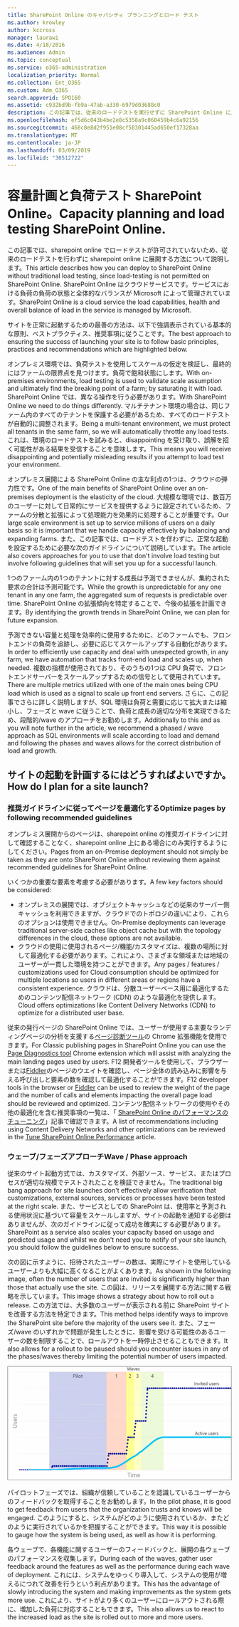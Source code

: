 ```yaml
---
title: SharePoint Online のキャパシティ プランニングとロード テスト
ms.author: krowley
author: kccross
manager: laurawi
ms.date: 4/18/2016
ms.audience: Admin
ms.topic: conceptual
ms.service: o365-administration
localization_priority: Normal
ms.collection: Ent_O365
ms.custom: Adm_O365
search.appverid: SPO160
ms.assetid: c932bd9b-fb9a-47ab-a330-6979d03688c0
description: この記事では、従来のロードテストを実行せずに SharePoint Online に展開する方法について説明します。これは許可されていないためです。
ms.openlocfilehash: ef5d6c043b4be2e8c5358a9c060459b4c6a92156
ms.sourcegitcommit: 468c8e8d2f951e08cf50301445ad650ef17328aa
ms.translationtype: MT
ms.contentlocale: ja-JP
ms.lasthandoff: 03/09/2019
ms.locfileid: "30512722"
---
```

# <a name="capacity-planning-and-load-testing-sharepoint-online"></a><span data-ttu-id="d7fce-103">容量計画と負荷テスト SharePoint Online。</span><span class="sxs-lookup"><span data-stu-id="d7fce-103">Capacity planning and load testing SharePoint Online.</span></span>

<span data-ttu-id="d7fce-104">この記事では、sharepoint online でロードテストが許可されていないため、従来のロードテストを行わずに sharepoint online に展開する方法について説明します。</span><span class="sxs-lookup"><span data-stu-id="d7fce-104">This article describes how you can deploy to SharePoint Online without traditional load testing, since load-testing is not permitted on SharePoint Online.</span></span> <span data-ttu-id="d7fce-105">SharePoint Online はクラウドサービスです。サービスにおける負荷の負荷の状態と全体的なバランスが Microsoft によって管理されています。</span><span class="sxs-lookup"><span data-stu-id="d7fce-105">SharePoint Online is a cloud service the load capabilities, health and overall balance of load in the service is managed by Microsoft.</span></span>
  
<span data-ttu-id="d7fce-106">サイトを正常に起動するための最善の方法は、以下で強調表示されている基本的な原則、ベストプラクティス、推奨事項に従うことです。</span><span class="sxs-lookup"><span data-stu-id="d7fce-106">The best approach to ensuring the success of launching your site is to follow basic principles, practices and recommendations which are highlighted below.</span></span>
  
<span data-ttu-id="d7fce-107">オンプレミス環境では、負荷テストを使用してスケールの仮定を検証し、最終的にはファームの限界点を見つけます。負荷で飽和状態にします。</span><span class="sxs-lookup"><span data-stu-id="d7fce-107">With on-premises environments, load testing is used to validate scale assumption and ultimately find the breaking point of a farm; by saturating it with load.</span></span> <span data-ttu-id="d7fce-108">SharePoint Online では、異なる操作を行う必要があります。</span><span class="sxs-lookup"><span data-stu-id="d7fce-108">With SharePoint Online we need to do things differently.</span></span> <span data-ttu-id="d7fce-109">マルチテナント環境の場合は、同じファーム内のすべてのテナントを保護する必要があるため、すべてのロードテストが自動的に調整されます。</span><span class="sxs-lookup"><span data-stu-id="d7fce-109">Being a multi-tenant environment, we must protect all tenants in the same farm, so we will automatically throttle any load tests.</span></span> <span data-ttu-id="d7fce-110">これは、環境のロードテストを試みると、disappointing を受け取り、誤解を招く可能性がある結果を受信することを意味します。</span><span class="sxs-lookup"><span data-stu-id="d7fce-110">This means you will receive disappointing and potentially misleading results if you attempt to load test your environment.</span></span>
  
<span data-ttu-id="d7fce-111">オンプレミス展開による SharePoint Online の主な利点の1つは、クラウドの弾力性です。</span><span class="sxs-lookup"><span data-stu-id="d7fce-111">One of the main benefits of SharePoint Online over an on-premises deployment is the elasticity of the cloud.</span></span> <span data-ttu-id="d7fce-112">大規模な環境では、数百万のユーザーに対して日常的にサービスを提供するように設定されているため、ファームの分散と拡張によって処理能力を効果的に処理することが重要です。</span><span class="sxs-lookup"><span data-stu-id="d7fce-112">Our large scale environment is set up to service millions of users on a daily basis so it is important that we handle capacity effectively by balancing and expanding farms.</span></span> <span data-ttu-id="d7fce-113">また、この記事では、ロードテストを伴わずに、正常な起動を設定するために必要な次のガイドラインについて説明しています。</span><span class="sxs-lookup"><span data-stu-id="d7fce-113">The article also covers approaches for you to use that don't involve load testing but involve following guidelines that will set you up for a successful launch.</span></span> 
  
<span data-ttu-id="d7fce-114">1つのファーム内の1つのテナントに対する成長は予測できませんが、集約された要求の合計は予測可能です。</span><span class="sxs-lookup"><span data-stu-id="d7fce-114">While the growth is unpredictable for any one tenant in any one farm, the aggregated sum of requests is predictable over time.</span></span> <span data-ttu-id="d7fce-115">SharePoint Online の拡張傾向を特定することで、今後の拡張を計画できます。</span><span class="sxs-lookup"><span data-stu-id="d7fce-115">By identifying the growth trends in SharePoint Online, we can plan for future expansion.</span></span>
  
<span data-ttu-id="d7fce-116">予測できない容量と処理を効率的に使用するために、どのファームでも、フロントエンドの負荷を追跡し、必要に応じてスケールアップする自動化があります。</span><span class="sxs-lookup"><span data-stu-id="d7fce-116">In order to efficiently use capacity and deal with unexpected growth, in any farm, we have automation that tracks front-end load and scales up, when needed.</span></span> <span data-ttu-id="d7fce-117">複数の指標が使用されており、そのうちの1つは CPU 負荷で、フロントエンドサーバーをスケールアップするための信号として使用されています。</span><span class="sxs-lookup"><span data-stu-id="d7fce-117">There are multiple metrics utilized with one of the main ones being CPU load which is used as a signal to scale up front end servers.</span></span> <span data-ttu-id="d7fce-118">さらに、この記事でさらに詳しく説明しますが、SQL 環境は負荷と需要に応じて拡大または縮小し、フェーズと wave に従うことで、負荷と成長の適切な分布を実現できるため、段階的/wave のアプローチをお勧めします。</span><span class="sxs-lookup"><span data-stu-id="d7fce-118">Additionally to this and as you will note further in the article, we recommend a phased / wave approach as SQL environments will scale according to load and demand and following the phases and waves allows for the correct distribution of load and growth.</span></span> 
  
## <a name="how-do-i-plan-for-a-site-launch"></a><span data-ttu-id="d7fce-119">サイトの起動を計画するにはどうすればよいですか。</span><span class="sxs-lookup"><span data-stu-id="d7fce-119">How do I plan for a site launch?</span></span>

### <a name="optimize-pages-by-following-recommended-guidelines"></a><span data-ttu-id="d7fce-120">推奨ガイドラインに従ってページを最適化する</span><span class="sxs-lookup"><span data-stu-id="d7fce-120">Optimize pages by following recommended guidelines</span></span>
<span data-ttu-id="d7fce-121">オンプレミス展開からのページは、sharepoint online の推奨ガイドラインに対して確認することなく、sharepoint online 上にある場合にのみ実行するようにしてください。</span><span class="sxs-lookup"><span data-stu-id="d7fce-121">Pages from an on-Premise deployment should not simply be taken as they are onto SharePoint Online without reviewing them against recommended guidelines for SharePoint Online.</span></span>

<span data-ttu-id="d7fce-122">いくつかの重要な要素を考慮する必要があります。</span><span class="sxs-lookup"><span data-stu-id="d7fce-122">A few key factors should be considered:</span></span>
- <span data-ttu-id="d7fce-123">オンプレミスの展開では、オブジェクトキャッシュなどの従来のサーバー側キャッシュを利用できますが、クラウドでのトポロジの違いにより、これらのオプションは使用できません。</span><span class="sxs-lookup"><span data-stu-id="d7fce-123">On-Premise deployments can leverage traditional server-side caches like object cache but with the topology differences in the cloud, these options are not available.</span></span>
- <span data-ttu-id="d7fce-124">クラウドの使用に使用されるページ/機能/カスタマイズは、複数の場所に対して最適化する必要があります。これにより、さまざまな領域または地域のユーザーが一貫した環境を持つことができます。</span><span class="sxs-lookup"><span data-stu-id="d7fce-124">Any pages / features / customizations used for Cloud consumption should be optimized for multiple locations so users in different areas or regions have a consistent experience.</span></span> <span data-ttu-id="d7fce-125">クラウドは、分散ユーザーベース用に最適化するためのコンテンツ配信ネットワーク (CDN) のような最適化を提供します。</span><span class="sxs-lookup"><span data-stu-id="d7fce-125">Cloud offers optimizations like Content Delivery Networks (CDN) to optimize for a distributed user base.</span></span>

<span data-ttu-id="d7fce-126">従来の発行ページの SharePoint Online では、ユーザーが使用する主要なランディングページの分析を支援する[ページ診断ツール](https://aka.ms/perftool)の Chrome 拡張機能を使用できます。</span><span class="sxs-lookup"><span data-stu-id="d7fce-126">For Classic publishing pages in SharePoint Online you can use the [Page Diagnostics tool](https://aka.ms/perftool) Chrome extension which will assist with analyzing the main landing pages used by users.</span></span>
<span data-ttu-id="d7fce-127">F12 開発者ツールを使用して、ブラウザーまたは[Fiddler](https://www.telerik.com/download/fiddler)のページのウエイトを確認し、ページ全体の読み込みに影響を与える呼び出しと要素の数を確認して最適化することができます。</span><span class="sxs-lookup"><span data-stu-id="d7fce-127">F12 developer tools in the browser or [Fiddler](https://www.telerik.com/download/fiddler) can be used to review the weight of the page and the number of calls and elements impacting the overall page load should be reviewed and optimized.</span></span> <span data-ttu-id="d7fce-128">コンテンツ配信ネットワークの使用やその他の最適化を含む推奨事項の一覧は、「 [SharePoint Online のパフォーマンスのチューニング](https://aka.ms/spoperformance)」記事で確認できます。</span><span class="sxs-lookup"><span data-stu-id="d7fce-128">A list of recommendations including using Content Delivery Networks and other optimizations can be reviewed in the [Tune SharePoint Online Performance](https://aka.ms/spoperformance) article.</span></span>

### <a name="wave--phase-approach"></a><span data-ttu-id="d7fce-129">ウェーブ/フェーズアプローチ</span><span class="sxs-lookup"><span data-stu-id="d7fce-129">Wave / Phase approach</span></span>
<span data-ttu-id="d7fce-130">従来のサイト起動方式では、カスタマイズ、外部ソース、サービス、またはプロセスが適切な規模でテストされたことを検証できません。</span><span class="sxs-lookup"><span data-stu-id="d7fce-130">The traditional big bang approach for site launches don't effectively allow verification that customizations, external sources, services or processes have been tested at the right scale.</span></span> <span data-ttu-id="d7fce-131">また、サービスとしての SharePoint は、使用率と予測される使用状況に基づいて容量をスケールしますが、サイトの起動を通知する必要はありませんが、次のガイドラインに従って成功を確実にする必要があります。</span><span class="sxs-lookup"><span data-stu-id="d7fce-131">SharePoint as a service also scales your capacity based on usage and predicted usage and whilst we don't need you to notify of your site launch, you should follow the guidelines below to ensure success.</span></span>
  
<span data-ttu-id="d7fce-132">次の図に示すように、招待されたユーザーの数は、実際にサイトを使用しているユーザーよりも大幅に高くなることがよくあります。</span><span class="sxs-lookup"><span data-stu-id="d7fce-132">As shown in the following image, often the number of users that are invited is significantly higher than those that actually use the site.</span></span> <span data-ttu-id="d7fce-133">この図は、リリースを展開する方法に関する戦略を示しています。</span><span class="sxs-lookup"><span data-stu-id="d7fce-133">This image shows a strategy about how to roll out a release.</span></span> <span data-ttu-id="d7fce-134">この方法では、大多数のユーザーが表示される前に SharePoint サイトを改善する方法を特定できます。</span><span class="sxs-lookup"><span data-stu-id="d7fce-134">This method helps identify ways to improve the SharePoint site before the majority of the users see it.</span></span> <span data-ttu-id="d7fce-135">また、フェーズ/wave のいずれかで問題が発生したときに、影響を受ける可能性のあるユーザーの数を制限することで、ロールアウトを一時停止させることもできます。</span><span class="sxs-lookup"><span data-stu-id="d7fce-135">It also allows for a rollout to be paused should you encounter issues in any of the phases/waves thereby limiting the potential number of users impacted.</span></span>
  
![招待ユーザーとアクティブなユーザーを示すグラフ](media/0bc14a20-9420-4986-b9b9-fbcd2c6e0fb9.png)
  
<span data-ttu-id="d7fce-137">パイロットフェーズでは、組織が信頼していることを認識しているユーザーからのフィードバックを取得することをお勧めします。</span><span class="sxs-lookup"><span data-stu-id="d7fce-137">In the pilot phase, it is good to get feedback from users that the organization trusts and knows will be engaged.</span></span> <span data-ttu-id="d7fce-138">このようにすると、システムがどのように使用されているか、またどのように実行されているかを把握することができます。</span><span class="sxs-lookup"><span data-stu-id="d7fce-138">This way it is possible to gauge how the system is being used, as well as how it is performing.</span></span>
  
<span data-ttu-id="d7fce-139">各ウェーブで、各機能に関するユーザーのフィードバックと、展開の各ウェーブのパフォーマンスを収集します。</span><span class="sxs-lookup"><span data-stu-id="d7fce-139">During each of the waves, gather user feedback around the features as well as the performance during each wave of deployment.</span></span> <span data-ttu-id="d7fce-140">これには、システムをゆっくり導入して、システムの使用が増えるにつれて改善を行うという利点があります。</span><span class="sxs-lookup"><span data-stu-id="d7fce-140">This has the advantage of slowly introducing the system and making improvements as the system gets more use.</span></span> <span data-ttu-id="d7fce-141">これにより、サイトがより多くのユーザーにロールアウトされる際に、増加した負荷に対応することもできます。</span><span class="sxs-lookup"><span data-stu-id="d7fce-141">This also allows us to react to the increased load as the site is rolled out to more and more users.</span></span>
